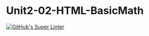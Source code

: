 # Unit2-02-HTML-BasicMath
[![GitHub's Super Linter](https://github.com/ICS2O-Programming-BraydenM/Unit2-02-HTML-AreaPerRectangle/workflows/GitHub's%20Super%20Linter/badge.svg)](https://github.com/ICS2O-Programming-BraydenM/Unit2-02-HTML-AreaPerRectangle/actions)
